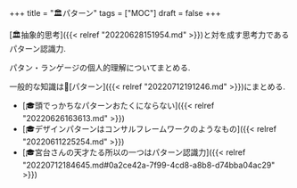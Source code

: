 +++
title = "🏛パターン"
tags = ["MOC"]
draft = false
+++

[🏛抽象的思考]({{< relref "20220628151954.md" >}})と対を成す思考力であるパターン認識力.

パタン・ランゲージの個人的理解についてまとめる.

一般的な知識は📝[パターン]({{< relref "20220712191246.md" >}})にまとめる.

-   [🎓頭でっかちなパターンおたくにならない]({{< relref "20220626163613.md" >}})
-   [🎓デザインパターンはコンサルフレームワークのようなもの]({{< relref "20220611225254.md" >}})
-   [🎓宮台さんの天才たる所以の一つはパターン認識力]({{< relref "20220712184645.md#0a2ce42a-7f99-4cd8-a8b8-d74bba04ac29" >}})
